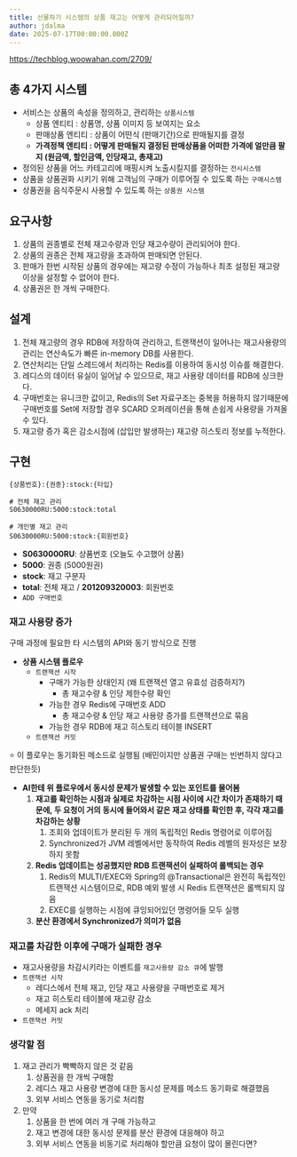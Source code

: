 ```yaml
---
title: 선물하기 시스템의 상품 재고는 어떻게 관리되어질까?
author: jdalma
date: 2025-07-17T00:00:00.000Z
---
```


<PostHeader 
  :title="$frontmatter.title"
  :author="$frontmatter.author"
  :date="$frontmatter.date"
/>

https://techblog.woowahan.com/2709/

## 총 4가지 시스템

- 서비스는 상품의 속성을 정의하고, 관리하는 `상품시스템`
  - 상품 엔티티 : 상품명, 상품 이미지 등 보여지는 요소
  - 판매상품 엔티티 : 상품이 어떤식 (판매기간)으로 판매될지를 결정
  - **가격정책 엔티티 : 어떻게 판매될지 결정된 판매상품을 어떠한 가격에 얼만큼 팔지 (원금액, 할인금액, 인당재고, 총재고)**
- 정의된 상품을 어느 카테고리에 매핑시켜 노출시킬지를 결정하는 `전시시스템`
- 상품을 상품권화 시키기 위해 고객님의 구매가 이루어질 수 있도록 하는 `구매시스템`
- 상품권을 음식주문시 사용할 수 있도록 하는 `상품권 시스템`

## 요구사항

1. 상품의 권종별로 전체 재고수량과 인당 재고수량이 관리되어야 한다.
2. 상품의 권종은 전체 재고량을 초과하여 판매되면 안된다.
3. 판매가 한번 시작된 상품의 경우에는 재고량 수정이 가능하나 최초 설정된 재고량 이상을 설정할 수 없어야 한다.
4. 상품권은 한 개씩 구매한다.

## 설계

1. 전체 재고량의 경우 RDB에 저장하여 관리하고, 트랜잭션이 일어나는 재고사용량의 관리는 연산속도가 빠른 in-memory DB를 사용한다.
2. 연산처리는 단일 스레드에서 처리하는 Redis를 이용하여 동시성 이슈를 해결한다.
3. 레디스의 데이터 유실이 일어날 수 있으므로, 재고 사용량 데이터를 RDB에 싱크한다.
4. 구매번호는 유니크한 값이고, Redis의 Set 자료구조는 중복을 허용하지 않기때문에 구매번호를 Set에 저장할 경우 SCARD 오퍼레이션을 통해 손쉽게 사용량을 가져올 수 있다.
5. 재고량 증가 혹은 감소시점에 (삽입만 발생하는) 재고량 히스토리 정보를 누적한다.

## 구현

`{상품번호}:{권종}:stock:{타입}`

```
# 전체 재고 관리
S0630000RU:5000:stock:total

# 개인별 재고 관리
S0630000RU:5000:stock:{회원번호}
```

- **S0630000RU**: 상품번호 (오늘도 수고했어 상품)
- **5000**: 권종 (5000원권)
- **stock**: 재고 구분자
- **total**: 전체 재고 / **201209320003**: 회원번호
- `ADD 구매번호`

### 재고 사용량 증가

구매 과정에 필요한 타 시스템의 API와 동기 방식으로 진행

- **상품 시스템 플로우**
  - `트랜잭션 시작`
    - 구매가 가능한 상태인지 (왜 트랜잭션 열고 유효성 검증하지?)
      - 총 재고수량 & 인당 제한수량 확인
    - 가능한 경우 Redis에 구매번호 ADD
      - 총 재고수량 & 인당 재고 사용량 증가를 트랜잭션으로 묶음
    - 가능한 경우 RDB에 재고 히스토리 테이블 INSERT
  - `트랜잭션 커밋`

⭐️ 이 플로우는 동기화된 메소드로 실행됨 (배민이지만 상품권 구매는 빈번하지 않다고 판단한듯)

- **AI한테 위 플로우에서 동시성 문제가 발생할 수 있는 포인트를 물어봄**
  1. **재고를 확인하는 시점과 실제로 차감하는 시점 사이에 시간 차이가 존재하기 때문에, 두 요청이 거의 동시에 들어와서 같은 재고 상태를 확인한 후, 각각 재고를 차감하는 상황**
     1. 조회와 업데이트가 분리된 두 개의 독립적인 Redis 명령어로 이루어짐
     2. Synchronized가 JVM 레벨에서만 동작하여 Redis 레벨의 원자성은 보장하지 못함
  2. **Redis 업데이트는 성공했지만 RDB 트랜잭션이 실패하여 롤백되는 경우**
     1. Redis의 MULTI/EXEC와 Spring의 @Transactional은 완전히 독립적인 트랜잭션 시스템이므로, RDB 예외 발생 시 Redis 트랜잭션은 롤백되지 않음
     2. EXEC를 실행하는 시점에 큐잉되어있던 명령어들 모두 실행
  3. **분산 환경에서 Synchronized가 의미가 없음**

### 재고를 차감한 이후에 구매가 실패한 경우

- 재고사용량을 차감시키라는 이벤트를 `재고사용량 감소 큐`에 발행
- `트랜잭션 시작`
  - 레디스에서 전체 재고, 인당 재고 사용량을 구매번호로 제거
  - 재고 히스토리 테이블에 재고량 감소
  - 메세지 ack 처리
- `트랜잭션 커밋`

### 생각할 점

1. 재고 관리가 빡빡하지 않은 것 같음
   1. 상품권을 한 개씩 구매함
   2. 레디스 재고 사용량 변경에 대한 동시성 문제를 메소드 동기화로 해결했음
   3. 외부 서비스 연동을 동기로 처리함
2. 만약
   1. 상품을 한 번에 여러 개 구매 가능하고
   2. 재고 변경에 대한 동시성 문제를 분산 환경에 대응해야 하고
   3. 외부 서비스 연동을 비동기로 처리해야 할만큼 요청이 많이 몰린다면?
